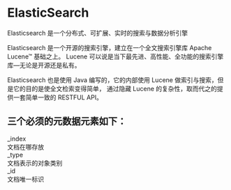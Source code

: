 ElasticSearch
=============
Elasticsearch 是一个分布式、可扩展、实时的搜索与数据分析引擎

Elasticsearch 是一个开源的搜索引擎，建立在一个全文搜索引擎库 Apache Lucene™ 基础之上。 Lucene 可以说是当下最先进、高性能、全功能的搜索引擎库—​无论是开源还是私有。  

Elasticsearch 也是使用 Java 编写的，它的内部使用 Lucene 做索引与搜索，但是它的目的是使全文检索变得简单， 通过隐藏 Lucene 的复杂性，取而代之的提供一套简单一致的 RESTFUL API。  

## 三个必须的元数据元素如下：
_index  
文档在哪存放  
_type  
文档表示的对象类别  
_id  
文档唯一标识  

